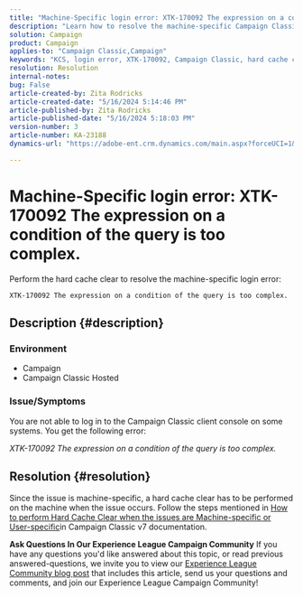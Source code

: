 ```yaml
---
title: "Machine-Specific login error: XTK-170092 The expression on a condition of the query is too complex."
description: "Learn how to resolve the machine-specific Campaign Classic client console login error."
solution: Campaign
product: Campaign
applies-to: "Campaign Classic,Campaign"
keywords: "KCS, login error, XTK-170092, Campaign Classic, hard cache clear"
resolution: Resolution
internal-notes: 
bug: False
article-created-by: Zita Rodricks
article-created-date: "5/16/2024 5:14:46 PM"
article-published-by: Zita Rodricks
article-published-date: "5/16/2024 5:18:03 PM"
version-number: 3
article-number: KA-23188
dynamics-url: "https://adobe-ent.crm.dynamics.com/main.aspx?forceUCI=1&pagetype=entityrecord&etn=knowledgearticle&id=d0fb31c5-a713-ef11-9f89-6045bd0298d4"

---
```

# Machine-Specific login error: XTK-170092 The expression on a condition of the query is too complex.


Perform the hard cache clear to resolve the machine-specific login error:




```
XTK-170092 The expression on a condition of the query is too complex.
```




## Description {#description}


### <b>Environment</b>

- Campaign
- Campaign Classic Hosted




### <b>Issue/Symptoms</b>

You are not able to log in to the Campaign Classic client console on some systems. You get the following error:

*XTK-170092 The expression on a condition of the query is too complex.*


## Resolution {#resolution}


Since the issue is machine-specific, a hard cache clear has to be performed on the machine when the issue occurs. Follow the steps mentioned in [How to perform Hard Cache Clear when the issues are Machine-specific or User-specific](https://experienceleague.adobe.com/docs/campaign-classic/using/getting-started/starting-with-adobe-campaign/faq/faq-campaign-config.html#perform-hard-cache-clear)in Campaign Classic v7 documentation.


<b>Ask Questions In Our Experience League Campaign Community</b>
If you have any questions you'd like answered about this topic, or read previous answered-questions, we invite you to view our [Experience League Community blog post](https://experienceleaguecommunities.adobe.com/t5/adobe-campaign-classic-blogs/introducing-top-kcs-articles-curated-for-your-troubleshooting/bc-p/672426#M132 "Follow link") that includes this article, send us your questions and comments, and join our Experience League Campaign Community!
